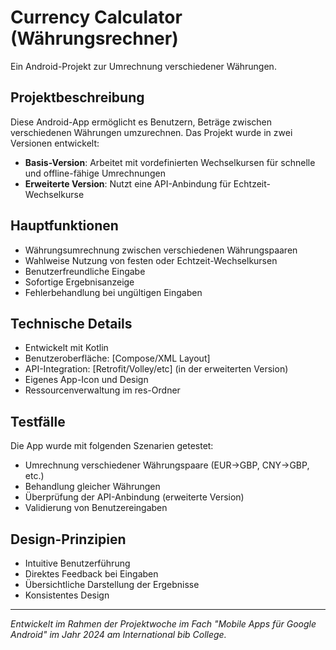 
# Currency Calculator (Währungsrechner)
Ein Android-Projekt zur Umrechnung verschiedener Währungen.

## Projektbeschreibung

Diese Android-App ermöglicht es Benutzern, Beträge zwischen verschiedenen Währungen umzurechnen. Das Projekt wurde in zwei Versionen entwickelt:

- **Basis-Version**: Arbeitet mit vordefinierten Wechselkursen für schnelle und offline-fähige Umrechnungen
- **Erweiterte Version**: Nutzt eine API-Anbindung für Echtzeit-Wechselkurse

## Hauptfunktionen

- Währungsumrechnung zwischen verschiedenen Währungspaaren
- Wahlweise Nutzung von festen oder Echtzeit-Wechselkursen
- Benutzerfreundliche Eingabe
- Sofortige Ergebnisanzeige
- Fehlerbehandlung bei ungültigen Eingaben

## Technische Details

- Entwickelt mit Kotlin
- Benutzeroberfläche: [Compose/XML Layout]
- API-Integration: [Retrofit/Volley/etc] (in der erweiterten Version)
- Eigenes App-Icon und Design
- Ressourcenverwaltung im res-Ordner

## Testfälle

Die App wurde mit folgenden Szenarien getestet:
- Umrechnung verschiedener Währungspaare (EUR→GBP, CNY→GBP, etc.)
- Behandlung gleicher Währungen
- Überprüfung der API-Anbindung (erweiterte Version)
- Validierung von Benutzereingaben

## Design-Prinzipien

- Intuitive Benutzerführung
- Direktes Feedback bei Eingaben
- Übersichtliche Darstellung der Ergebnisse
- Konsistentes Design

---
*Entwickelt im Rahmen der Projektwoche im Fach "Mobile Apps für Google Android" im Jahr 2024 am International bib College.*
